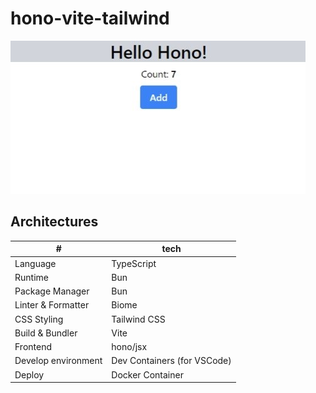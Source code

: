 # hono-vite-tailwind

![screenshot](./screenshot.jpeg)

## Architectures

|#|tech|
|-|-|
|Language|TypeScript|
|Runtime|Bun|
|Package Manager|Bun|
|Linter & Formatter|Biome|
|CSS Styling|Tailwind CSS|
|Build & Bundler|Vite|
|Frontend|hono/jsx|
|Develop environment|Dev Containers (for VSCode)|
|Deploy|Docker Container|
